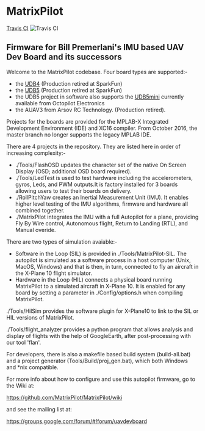 # MatrixPilot 


[Travis CI](https://travis-ci.org/MatrixPilot/MatrixPilot) ![Travis CI](https://api.travis-ci.org/MatrixPilot/MatrixPilot.svg?branch=master)

## Firmware for Bill Premerlani's IMU based UAV Dev Board and its successors

Welcome to the MatrixPilot codebase. Four board types are supported:-
* the [UDB4](https://www.sparkfun.com/products/retired/11115) (Production retired at SparkFun)
* the [UDB5](https://www.sparkfun.com/products/retired/11703) (Production retired at SparkFun)
* the UDB5 project in software also supports the [UDB5mini](https://octopilot.com/) currently available from Octopilot Electronics
* the AUAV3 from Arsov RC Technology. (Production retired).

Projects for the boards are provided for the MPLAB-X Integrated Development Environment (IDE) and XC16 compiler. From October 2016, the master branch no longer supports the legacy MPLAB IDE.

There are 4 projects in the repository. They are listed here in order of increasing complexity:-

* ./Tools/FlashOSD updates the character set of the native On Screen Display (OSD; additional OSD board required). 
* ./Tools/LedTest is used to test hardware including the accelerometers, gyros, Leds, and PWM outputs.It is factory installed for 3 boards allowing users to test their boards on delivery.
* ./RollPitchYaw creates an Inertial Measurement Unit (IMU). It  enables higher level testing of the IMU algorithms, firmware and hardware all combined together.
* ./MatrixPilot integrates the IMU with a full Autopilot for a plane, providing Fly By Wire control, Autonomous flight, Return to Landing (RTL), and Manual overide. 

There are two types of simulation avaiable:-
* Software in the Loop (SIL) is provided in ./Tools/MatrixPilot-SIL. The autopilot is simulated as a software process in a host computer (Unix, MacOS, Windows) and that is then, in turn, connected to fly an aircraft in the X-Plane 10 flight simulator.
* Hardware in the Loop (HIL) connects a physical board running MatrixPilot to a simulated aircraft in X-Plane 10. It is enabled for any board by setting a parameter in ./Config/options.h when compiling MatrixPilot. 

./Tools/HilSim provides the software plugin for X-Plane10 to link to the SIL or HIL versions of MatrixPilot. 

./Tools/flight_analyzer provides a python program that allows analysis and display of flights with the help of GoogleEarth, after post-processing with our tool 'flan'.

For developers, there is also a makefile based build system (build-all.bat) and a project generator (Tools/Build/proj_gen.bat), which both Windows and *nix compatible.

For more info about how to configure and use this autopilot firmware, go to the Wiki at:

   https://github.com/MatrixPilot/MatrixPilot/wiki

and see the mailing list at:

   https://groups.google.com/forum/#!forum/uavdevboard
